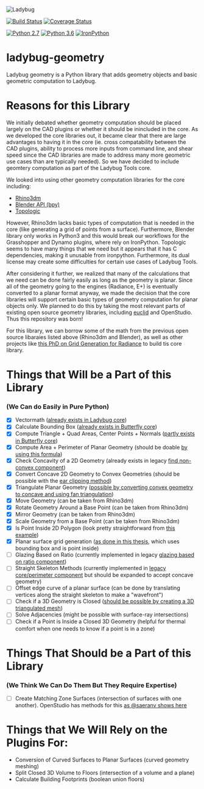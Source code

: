 
![Ladybug](http://www.ladybug.tools/assets/img/ladybug.png)


[![Build Status](https://travis-ci.org/ladybug-tools/ladybug.svg?branch=master)](https://travis-ci.org/ladybug-tools/ladybug-geometry)
[![Coverage Status](https://coveralls.io/repos/github/ladybug-tools/ladybug-geometry/badge.svg)](https://coveralls.io/github/ladybug-tools/ladybug-geometry)

[![Python 2.7](https://img.shields.io/badge/python-2.7-green.svg)](https://www.python.org/downloads/release/python-270/) [![Python 3.6](https://img.shields.io/badge/python-3.6-blue.svg)](https://www.python.org/downloads/release/python-360/) [![IronPython](https://img.shields.io/badge/ironpython-2.7-red.svg)](https://github.com/IronLanguages/ironpython2/releases/tag/ipy-2.7.8/)

# ladybug-geometry
Ladybug geometry is a Python library that adds geometry objects and basic geometric computation to Ladybug.

# Reasons for this Library
We initially debated whether geometry computation should be placed largely on the CAD plugins or
whether it should be inincluded in the core.  As we developed the core libraries out, it became clear
that there are large advantages to having it in the core (ie. cross compatability between
the CAD plugins, ability to process more inputs from command line, and shear speed
since the CAD libraries are made to address many more geometric use cases than are typically needed).
So we have decided to include geomtery computation as part of the Ladybug Tools core.

We looked into using other geometry computation libraries for the core including:
- [Rhino3dm](https://github.com/mcneel/rhino3dm)
- [Blender API (bpy)](https://docs.blender.org/api/current/)
- [Topologic](https://topologic.app/Software/)

However, Rhino3dm lacks basic types of computation that is needed in the core (like generating a
grid of points from a surface).
Furthermore, Blender library only works in Python3 and this would break our workflows for the
Grasshopper and Dynamo plugins, where rely on IronPython.
Topologic seems to have many things that we need but it appears that it has C dependencies, making
it unusable from ironpython.  Furthermore, its dual license may create some difficulties for certain
use cases of Ladybug Tools.

After considering it further, we realized that many of the calculations that we need can be done
fairly easily as long as the geometry is planar.  Since all of the geometry going to the engines (Radiance, E+)
is eventually converted to a planar format anyway, we made the decision that the core libraries will support
certain basic types of geometry computation for planar objects only.  We planned to do this by taking the
most relevant parts of existing open source geometry libraries, including [euclid](https://pypi.org/project/euclid/)
and OpenStudio. Thus this repository was born!

For this library, we can borrow some of the math from the previous open source libaraies
listed above (Rhino3dm and Blender), as well as other projects like
[this PhD on Grid Generation for Radiance](https://www.radiance-online.org/community/workshops/2015-philadelphia/presentations/day1/STADICUtilities-Radiance%20Workshop2015.pdf)
to build tis core library.

# Things that Will be a Part of this Library
### (We Can do Easily in Pure Python)
- [x] Vectormath ([already exists in Ladybug core](https://github.com/ladybug-tools/ladybug/blob/master/ladybug/euclid.py))
- [x] Calculate Bounding Box ([already exists in Butterfly core](https://github.com/ladybug-tools/butterfly/blob/master/butterfly/geometry.py))
- [x] Compute Triangle + Quad Areas, Center Points + Normals ([partly exists in Butterfly core](https://github.com/ladybug-tools/butterfly/blob/master/butterfly/geometry.py))
- [x] Compute Area + Perimeter of Planar Geometry (should be doable [by using this formula](https://www.mathopenref.com/coordpolygonarea.html))
- [x] Check Concavity of a 2D Geometry (already exists in legacy [find non-convex component](https://github.com/mostaphaRoudsari/honeybee/blob/master/src/Honeybee_Honeybee.py#L9340-L9410))
- [x] Convert Concave 2D Geometry to Convex Geometries (should be possible with the [ear clipping method](https://en.wikipedia.org/wiki/Polygon_triangulation))
- [x] Triangulate Planar Geometry ([possible by converting convex geometry to concave and using fan triangulation](https://en.wikipedia.org/wiki/Polygon_triangulation))
- [x] Move Geometry (can be taken from Rhino3dm)
- [x] Rotate Geometry Around a Base Point (can be taken from Rhino3dm)
- [x] Mirror Geometry (can be taken from Rhino3dm)
- [x] Scale Geometry from a Base Point (can be taken from Rhino3dm)
- [x] Is Point Inside 2D Polygon (look pretty straightforward from [this example](https://www.geeksforgeeks.org/how-to-check-if-a-given-point-lies-inside-a-polygon/))
- [x] Planar surface grid generation ([as done in this thesis](https://www.radiance-online.org/community/workshops/2015-philadelphia/presentations/day1/STADICUtilities-Radiance%20Workshop2015.pdf), which uses bounding box and is point inside)
- [ ] Glazing Based on Ratio (currently implemented in legacy [glazing based on ratio component](https://github.com/mostaphaRoudsari/honeybee/blob/master/src/Honeybee_Glazing%20based%20on%20ratio.py))
- [ ] Straight Skeleton Methods (currently implemented in [legacy core/perimeter component](https://github.com/mostaphaRoudsari/honeybee/blob/master/src/Honeybee_SplitFloor2ThermalZones.py) but should be expanded to accept concave geometry)
- [ ] Offset edge curve of a planar surface (can be done by translating vertices along the straight skeleton to make a "wavefront")
- [ ] Check if a 3D Geometry is Closed ([should be possible by creating a 3D triangulated mesh](https://gamedev.stackexchange.com/questions/61878/how-check-if-an-arbitrary-given-mesh-is-a-single-closed-mesh/61886))
- [ ] Solve Adjacencies (might be possible with surface-ray intersections)
- [ ] Check if a Point is Inside a Closed 3D Geometry (helpful for thermal comfort when one needs to know if a point is in a zone)

# Things That Should be a Part of this Library
### (We Think We Can Do Them But They Require Expertise)
- [ ] Create Matching Zone Surfaces (intersection of surfaces with one another). OpenStudio has methods for this [as @saeranv shows here](https://github.com/mostaphaRoudsari/honeybee/issues/700)

# Things that We Will Rely on the Plugins For:
- Conversion of Curved Surfaces to Planar Surfaces (curved geometry meshing)
- Split Closed 3D Volume to Floors (intersection of a volume and a plane)
- Calculate Building Footprints (boolean union floors)

